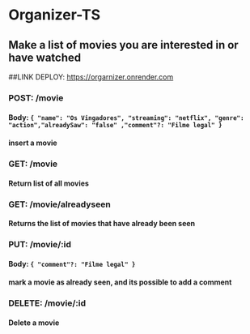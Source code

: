 # Organizer-TS
## Make a list of movies you are interested in or have watched
##LINK DEPLOY: https://orgarnizer.onrender.com

### POST: /movie
#### Body: ```{ "name": "Os Vingadores", "streaming": "netflix", "genre": "action","alreadySaw": "false" ,"comment"?: "Filme legal" } ```
#### insert a movie

### GET: /movie
#### Return list of all movies

### GET: /movie/alreadyseen
#### Returns the list of movies that have already been seen

### PUT: /movie/:id
#### Body: ```{ "comment"?: "Filme legal" } ```
#### mark a movie as already seen, and its possible to add a comment

### DELETE: /movie/:id
#### Delete a movie
